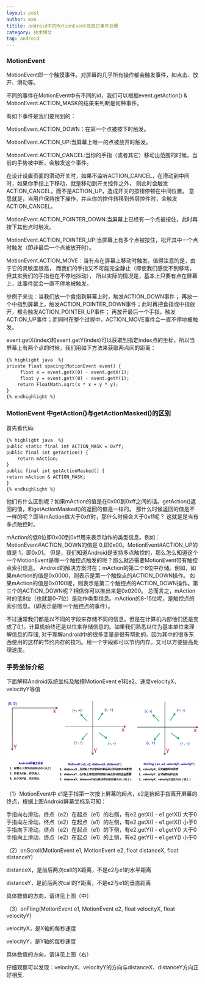 ```yaml
---
layout: post
author: mxn
titile: android中的MotionEvent及其它事件处理
category: 技术博文
tag: android
---
```


### MotionEvent

MotionEvent即一个触摸事件。对屏幕的几乎所有操作都会触发事件，如点击、放开、滑动等。

不同的事件在MotionEvent中有不同的id，我们可以根据event.getAction() & MotionEvent.ACTION_MASK的结果来判断是何种事件。

有如下事件是我们要用到的：

MotionEvent.ACTION_DOWN：在第一个点被按下时触发。

MotionEvent.ACTION_UP:当屏幕上唯一的点被放开时触发。

MotionEvent.ACTION_CANCEL:当你的手指（或者其它）移动出范围的时候，当前的手势被中断，会触发这个事件。

在设计设置页面的滑动开关时，如果不监听ACTION_CANCEL，在滑动到中间时，如果你手指上下移动，就是移动到开关控件之外，
则此时会触发ACTION_CANCEL，而不是ACTION_UP，造成开关的按钮停顿在中间位置。
意思就是，当用户保持按下操作，并从你的控件转移到外层控件时，会触发ACTION_CANCEL。

MotionEvent.ACTION_POINTER_DOWN:当屏幕上已经有一个点被按住，此时再按下其他点时触发。

MotionEvent.ACTION_POINTER_UP:当屏幕上有多个点被按住，松开其中一个点时触发（即非最后一个点被放开时）。

MotionEvent.ACTION_MOVE：当有点在屏幕上移动时触发。值得注意的是，由于它的灵敏度很高，
而我们的手指又不可能完全静止（即使我们感觉不到移动，但其实我们的手指也在不停地抖动），
所以实际的情况是，基本上只要有点在屏幕上，此事件就会一直不停地被触发。

举例子来说：当我们放一个食指到屏幕上时，触发ACTION_DOWN事件；
再放一个中指到屏幕上，触发ACTION_POINTER_DOWN事件；此时再把食指或中指放开，都会触发ACTION_POINTER_UP事件；
再放开最后一个手指，触发ACTION_UP事件；而同时在整个过程中，ACTION_MOVE事件会一直不停地被触发。

event.getX(index)和event.getY(index)可以获取到指定index点的坐标，所以当屏幕上有两个点的时候，我们用如下方法来获取两点间的距离：

    {% highlight java  %}
    private float spacing(MotionEvent event) {
         float x = event.getX(0) - event.getX(1);
         float y = event.getY(0) - event.getY(1);
        return FloatMath.sqrt(x * x + y * y);
    }
    {% endhighlight %}

<!-- more -->

### MotionEvent 中getAction()与getActionMasked()的区别

首先看代码:

    {% highlight java  %}
    public static final int ACTION_MASK = 0xff;
    public final int getAction() {
        return mAction;
    }
    public final int getActionMasked() {
    return mAction & ACTION_MASK;
    }
    {% endhighlight %}

他们有什么区别呢？如果mAction的值是在0x00到0xff之间的话。getAction()返回的值，和getActionMasked()的返回的值是一样的。
那什么时候返回的值是不一样的呢？即当mAction值大于0xff时，那什么时候会大于0xff呢？
这就是是当有多点触控时。

mAction的低8位即0x00到0xff用来表示动作的类型信息。例如：MotionEvent#ACTION_DOWN的值是 0,即0x00。MotionEvent#ACTION_UP的值是 1，即0x01。
但是，我们知道Android是支持多点触控的，那么怎么知道这个一个MotionEvent是哪一个触控点触发的呢？那么就还需要MotionEvent带有触控点索引信息。
Android的解决方案时在；mAction的第二个8位中存储。例如，如果mAction的值是0x0000，则表示是第一个触控点的ACTION_DOWN操作。
如果mAction的值是0x0100呢，则表示是第二个触控点的ACTION_DOWN操作。第三个的ACTION_DOWN呢？相信你可以推出来是0x0200。
总而言之，mAction时的低8位（也就是0-7位）是动作类型信息。mAction的8-15位呢，是触控点的索引信息。（即表示是哪一个触控点的事件）。

不过通常我们都是以不同的字段来存储不同的信息。但是在计算机内部他们还是变成了0,1。计算机始终还是以位来存储信息的。如果我们熟悉以位为基本单位来理解信息的存储,
对于理解android中的很多变量是很有帮助的。因为其中的很多东西使用的这样的节约内存的技巧。用一个字段即可以节约内存。又可以方便提高处理速度。

### 手势坐标介绍

下面解释Android系统坐标及触摸MotionEvent e1和e2、速度velocityX、velocityY等值

![](https://raw.githubusercontent.com/mxn21/mxn21.github.io/master/public/img/img29.jpg)

（1）MotionEvent中 e1是手指第一次按上屏幕的起点，e2是抬起手指离开屏幕的终点，根据上图Android屏幕坐标系可知：

手指向右滑动，终点（e2）在起点（e1）的右侧，有e2.getX() - e1.getX() 大于0
手指向左滑动，终点（e2）在起点（e1）的左侧，有e2.getX() - e1.getX() 小于0
手指向下滑动，终点（e2）在起点（e1）的下侧，有e2.getY() - e1.getY() 大于0
手指向上滑动，终点（e2）在起点（e1）的上侧，有e2.getY() - e1.getY() 小于0

 （2）onScroll(MotionEvent e1, MotionEvent e2, float distanceX, float distanceY)

distanceX，是前后两次call的X距离，不是e2与e1的水平距离

distanceY，是前后两次call的Y距离，不是e2与e1的垂直距离

具体数值的方向，请详见上图（中）

 （3）onFling(MotionEvent e1, MotionEvent e2, float velocityX, float velocityY)

velocityX，是X轴的每秒速度

velocityY，是Y轴的每秒速度

具体数值的方向，请详见上图（右）

仔细观察可以发现：velocityX、velocityY的方向与distanceX、distanceY方向正好相反.

